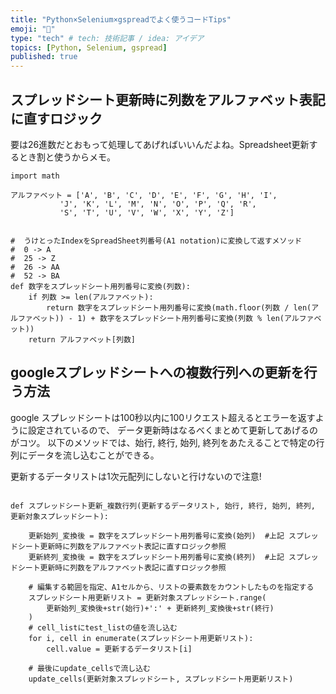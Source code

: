 ```yaml
---
title: "Python×Selenium×gspreadでよく使うコードTips"
emoji: "🐶"
type: "tech" # tech: 技術記事 / idea: アイデア
topics: [Python, Selenium, gspread]
published: true
---
```


## スプレッドシート更新時に列数をアルファベット表記に直すロジック
要は26進数だとおもって処理してあげればいいんだよね。Spreadsheet更新するとき割と使うからメモ。

```
import math

アルファベット = ['A', 'B', 'C', 'D', 'E', 'F', 'G', 'H', 'I',
           'J', 'K', 'L', 'M', 'N', 'O', 'P', 'Q', 'R',
           'S', 'T', 'U', 'V', 'W', 'X', 'Y', 'Z']


#  うけとったIndexをSpreadSheet列番号(A1 notation)に変換して返すメソッド
#  0 -> A
#  25 -> Z
#  26 -> AA
#  52 -> BA
def 数字をスプレッドシート用列番号に変換(列数):
    if 列数 >= len(アルファベット):
        return 数字をスプレッドシート用列番号に変換(math.floor(列数 / len(アルファベット)) - 1) + 数字をスプレッドシート用列番号に変換(列数 % len(アルファベット))
    return アルファベット[列数]
```

## googleスプレッドシートへの複数行列への更新を行う方法
google スプレッドシートは100秒以内に100リクエスト超えるとエラーを返すように設定されているので、
データ更新時はなるべくまとめて更新してあげるのがコツ。
以下のメソッドでは、始行, 終行, 始列, 終列をあたえることで特定の行列にデータを流し込むことができる。

更新するデータリストは1次元配列にしないと行けないので注意!

```

def スプレッドシート更新_複数行列(更新するデータリスト, 始行, 終行, 始列, 終列, 更新対象スプレッドシート):
    
    更新始列_変換後 = 数字をスプレッドシート用列番号に変換(始列)  #上記 スプレッドシート更新時に列数をアルファベット表記に直すロジック参照
    更新終列_変換後 = 数字をスプレッドシート用列番号に変換(終列)  #上記 スプレッドシート更新時に列数をアルファベット表記に直すロジック参照

    # 編集する範囲を指定、A1セルから、リストの要素数をカウントしたものを指定する
    スプレッドシート用更新リスト = 更新対象スプレッドシート.range(
        更新始列_変換後+str(始行)+':' + 更新終列_変換後+str(終行)
    )
    # cell_listにtest_listの値を流し込む
    for i, cell in enumerate(スプレッドシート用更新リスト):
        cell.value = 更新するデータリスト[i]

    # 最後にupdate_cellsで流し込む
    update_cells(更新対象スプレッドシート, スプレッドシート用更新リスト)

```